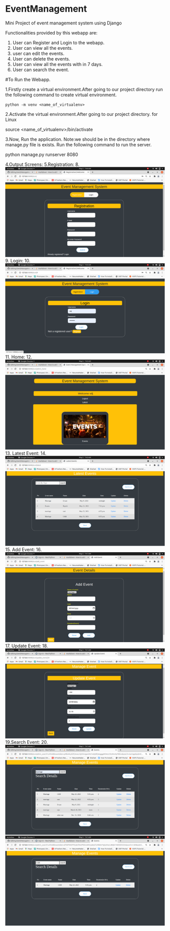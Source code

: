# EventManagement
Mini Project of event management system using Django

Functionalities provided by this webapp are:
1. User can Register and Login to the webapp.
2. User can view all the events.
3. user can edit the events.
4. User can delete the events.
5. User can view all the events with in 7 days.
6. User can search the event.

#To Run the Webapp.

1.Firstly create a virtual environment.After going to our project directory  run the following command to  create virtual environment.

    python -m venv <name_of_virtualenv>
    
2.Activate the virtual environment.After going to our project directory.
  for Linux 
  
  
  source <name_of_virtualenv>/bin/activate
  
3.Now, Run the application. 
  Note:we should be in the directory where manage.py file is exists.
  Run the following command to run the server.
  
  python manage.py runserver 8080
  
  
  
4.Output Screens:
5.Registration:
8. ![Registration](https://github.com/JagadeeshVarri/EventManagement/blob/main/Output%20Screens/Screenshot%20from%202021-05-05%2007-44-00.png)
9. Login:
10. ![Login](https://github.com/JagadeeshVarri/EventManagement/blob/main/Output%20Screens/Screenshot%20from%202021-05-05%2007-44-05.png)
11. Home:
12. ![Home](https://github.com/JagadeeshVarri/EventManagement/blob/main/Output%20Screens/Screenshot%20from%202021-05-05%2007-43-27.png)
13. Latest Event:
14.![Latest Event](https://github.com/JagadeeshVarri/EventManagement/blob/main/Output%20Screens/Screenshot%20from%202021-05-05%2007-43-34.png)
15. Add Event:
16. ![Add Event](https://github.com/JagadeeshVarri/EventManagement/blob/main/Output%20Screens/Screenshot%20from%202021-05-05%2007-41-41.png)
17. Update Event:
18.![Update Event](https://github.com/JagadeeshVarri/EventManagement/blob/main/Output%20Screens/Screenshot%20from%202021-05-05%2007-41-30.png)
19.Search Event:
20.![Search Event](https://github.com/JagadeeshVarri/EventManagement/blob/main/Output%20Screens/Screenshot%20from%202021-05-05%2007-41-19.png)
 ![Search Event](https://github.com/JagadeeshVarri/EventManagement/blob/project/Output%20Screens/Screenshot%20from%202021-05-05%2007-41-05.png)
      
